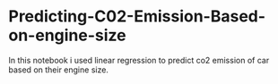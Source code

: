 # Predicting-C02-Emission-Based-on-engine-size
In this notebook i used linear regression to predict co2 emission of car based on their engine size.
